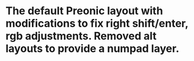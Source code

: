 # The default Preonic layout with modifications to fix right shift/enter, rgb adjustments. Removed alt layouts to provide a numpad layer.